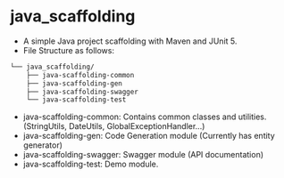 # java_scaffolding
* A simple Java project scaffolding with Maven and JUnit 5.
* File Structure as follows:
```markdown
└── java_scaffolding/
    ├── java-scaffolding-common
    ├── java-scaffolding-gen
    ├── java-scaffolding-swagger
    └── java-scaffolding-test
```
* java-scaffolding-common: Contains common classes and utilities. (StringUtils, DateUtils, GlobalExceptionHandler...)
* java-scaffolding-gen: Code Generation module (Currently has entity generator)
* java-scaffolding-swagger: Swagger module (API documentation)
* java-scaffolding-test: Demo module.